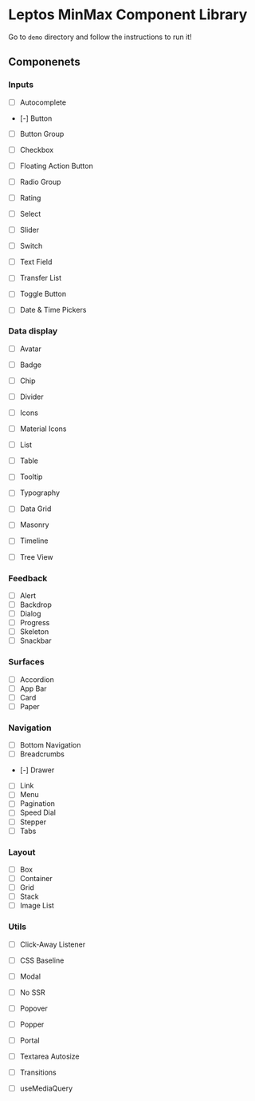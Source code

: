 # Leptos MinMax Component Library


Go to `demo` directory and follow the instructions to run it! 


## Componenets

### Inputs
- [ ] Autocomplete
- [-] Button
- [ ] Button Group
- [ ] Checkbox
- [ ] Floating Action Button
- [ ] Radio Group
- [ ] Rating
- [ ] Select
- [ ] Slider
- [ ] Switch
- [ ] Text Field
- [ ] Transfer List
- [ ] Toggle Button
- [ ] Date & Time Pickers


### Data display
- [ ] Avatar
- [ ] Badge
- [ ] Chip
- [ ] Divider
- [ ] Icons
- [ ] Material Icons
- [ ] List
- [ ] Table
- [ ] Tooltip
- [ ] Typography
- [ ] Data Grid
- [ ] Masonry
- [ ] Timeline
- [ ] Tree View


### Feedback
- [ ] Alert
- [ ] Backdrop
- [ ] Dialog
- [ ] Progress
- [ ] Skeleton
- [ ] Snackbar

### Surfaces
- [ ] Accordion
- [ ] App Bar
- [ ] Card
- [ ] Paper

### Navigation
- [ ] Bottom Navigation
- [ ] Breadcrumbs
- [-] Drawer
- [ ] Link
- [ ] Menu
- [ ] Pagination
- [ ] Speed Dial
- [ ] Stepper
- [ ] Tabs

### Layout
- [ ] Box
- [ ] Container
- [ ] Grid  
- [ ] Stack
- [ ] Image List 

### Utils
- [ ] Click-Away Listener
- [ ] CSS Baseline
- [ ] Modal
- [ ] No SSR
- [ ] Popover
- [ ] Popper
- [ ] Portal
- [ ] Textarea Autosize
- [ ] Transitions
- [ ] useMediaQuery




